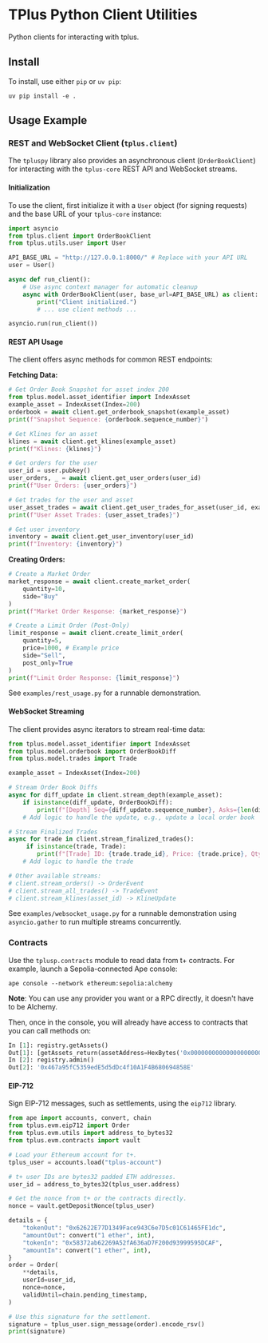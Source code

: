 # TPlus Python Client Utilities

Python clients for interacting with tplus.

## Install

To install, use either `pip` or `uv pip`:

```shell
uv pip install -e .
```

## Usage Example

### REST and WebSocket Client (`tplus.client`)

The `tpluspy` library also provides an asynchronous client (`OrderBookClient`) for interacting with the `tplus-core` REST API and WebSocket streams.

#### Initialization

To use the client, first initialize it with a `User` object (for signing requests) and the base URL of your `tplus-core` instance:

```python
import asyncio
from tplus.client import OrderBookClient
from tplus.utils.user import User

API_BASE_URL = "http://127.0.0.1:8000/" # Replace with your API URL
user = User()

async def run_client():
    # Use async context manager for automatic cleanup
    async with OrderBookClient(user, base_url=API_BASE_URL) as client:
        print("Client initialized.")
        # ... use client methods ...

asyncio.run(run_client())
```

#### REST API Usage

The client offers async methods for common REST endpoints:

**Fetching Data:**

```python
# Get Order Book Snapshot for asset index 200
from tplus.model.asset_identifier import IndexAsset
example_asset = IndexAsset(Index=200)
orderbook = await client.get_orderbook_snapshot(example_asset)
print(f"Snapshot Sequence: {orderbook.sequence_number}")

# Get Klines for an asset
klines = await client.get_klines(example_asset)
print(f"Klines: {klines}")

# Get orders for the user
user_id = user.pubkey()
user_orders, _ = await client.get_user_orders(user_id)
print(f"User Orders: {user_orders}")

# Get trades for the user and asset
user_asset_trades = await client.get_user_trades_for_asset(user_id, example_asset)
print(f"User Asset Trades: {user_asset_trades}")

# Get user inventory
inventory = await client.get_user_inventory(user_id)
print(f"Inventory: {inventory}")
```

**Creating Orders:**

```python
# Create a Market Order
market_response = await client.create_market_order(
    quantity=10,
    side="Buy"
)
print(f"Market Order Response: {market_response}")

# Create a Limit Order (Post-Only)
limit_response = await client.create_limit_order(
    quantity=5,
    price=1000, # Example price
    side="Sell",
    post_only=True
)
print(f"Limit Order Response: {limit_response}")
```

See `examples/rest_usage.py` for a runnable demonstration.

#### WebSocket Streaming

The client provides async iterators to stream real-time data:

```python
from tplus.model.asset_identifier import IndexAsset
from tplus.model.orderbook import OrderBookDiff
from tplus.model.trades import Trade

example_asset = IndexAsset(Index=200)

# Stream Order Book Diffs
async for diff_update in client.stream_depth(example_asset):
    if isinstance(diff_update, OrderBookDiff):
        print(f"[Depth] Seq={diff_update.sequence_number}, Asks={len(diff_update.asks)}, Bids={len(diff_update.bids)}")
    # Add logic to handle the update, e.g., update a local order book

# Stream Finalized Trades
async for trade in client.stream_finalized_trades():
     if isinstance(trade, Trade):
        print(f"[Trade] ID: {trade.trade_id}, Price: {trade.price}, Qty: {trade.quantity}")
    # Add logic to handle the trade

# Other available streams:
# client.stream_orders() -> OrderEvent
# client.stream_all_trades() -> TradeEvent
# client.stream_klines(asset_id) -> KlineUpdate
```

See `examples/websocket_usage.py` for a runnable demonstration using `asyncio.gather` to run multiple streams concurrently.

### Contracts

Use the `tplusp.contracts` module to read data from t+ contracts.
For example, launch a Sepolia-connected Ape console:

```shell
ape console --network ethereum:sepolia:alchemy
```

**Note**: You can use any provider you want or a RPC directly, it doesn't have to be Alchemy.

Then, once in the console, you will already have access to contracts that you can call methods on:

```python
In [1]: registry.getAssets()
Out[1]: [getAssets_return(assetAddress=HexBytes('0x000000000000000000000000f08a50178dfcde18524640ea6618a1f965821715'), chainId=11155111, maxDeposits=100)]
In [2]: registry.admin()
Out[2]: '0x467a95fC5359edE5d5dDc4f10A1F4B680694858E'
```

#### EIP-712

Sign EIP-712 messages, such as settlements, using the `eip712` library.

```python
from ape import accounts, convert, chain
from tplus.evm.eip712 import Order
from tplus.evm.utils import address_to_bytes32
from tplus.evm.contracts import vault

# Load your Ethereum account for t+.
tplus_user = accounts.load("tplus-account")

# t+ user IDs are bytes32 padded ETH addresses.
user_id = address_to_bytes32(tplus_user.address)

# Get the nonce from t+ or the contracts directly.
nonce = vault.getDepositNonce(tplus_user)

details = {
    "tokenOut": "0x62622E77D1349Face943C6e7D5c01C61465FE1dc",
    "amountOut": convert("1 ether", int),
    "tokenIn": "0x58372ab62269A52fA636aD7F200d93999595DCAF",
    "amountIn": convert("1 ether", int),
}
order = Order(
    **details,
    userId=user_id,
    nonce=nonce,
    validUntil=chain.pending_timestamp,
)

# Use this signature for the settlement.
signature = tplus_user.sign_message(order).encode_rsv()
print(signature)
```
